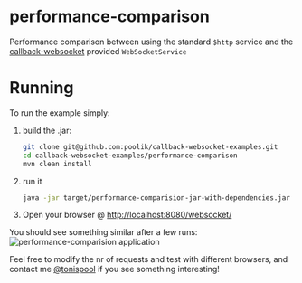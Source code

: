 performance-comparison
===========================

Performance comparison between using the standard ```$http``` service and the [callback-websocket](https://github.com/poolik/callback-websocket) provided ```WebSocketService```

# Running
To run the example simply:

1. build the .jar:
    ```bash
    git clone git@github.com:poolik/callback-websocket-examples.git
    cd callback-websocket-examples/performance-comparison
    mvn clean install
    ```

2. run it
    ```bash
    java -jar target/performance-comparision-jar-with-dependencies.jar
    ```

3. Open your browser @ [http://localhost:8080/websocket/](http://localhost:8080/websocket/)

You should see something similar after a few runs:
![performance-comparision application](http://f.cl.ly/items/1d0q1m3L1S0m0K3m2a2r/Screen%20Shot%202014-05-02%20at%2014.10.36.png)

Feel free to modify the nr of requests and test with different browsers, and contact me [@tonispool](https://twitter.com/tonispool) if you see something interesting!
